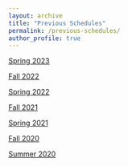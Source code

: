 ```yaml
---
layout: archive
title: "Previous Schedules"
permalink: /previous-schedules/
author_profile: true
---
```

<a href="https://gsipe-workshop.github.io/files/Schedule Spring 2023 - GSIPE Workshop.pdf
">Spring 2023</a>

<a href="https://gsipe-workshop.github.io/files/GSIPE_22F.pdf">Fall 2022</a>

<a href="https://gsipe-workshop.github.io/files/schedule_spring2022.pdf">Spring 2022</a>

<a href="https://gsipe-workshop.github.io/files/schedule_fall2021.pdf">Fall 2021</a>

<a href="https://gsipe-workshop.github.io/files/schedule_spring2021.pdf">Spring 2021</a>

<a href="https://gsipe-workshop.github.io/files/schedule_fall2020.pdf">Fall 2020</a>

<a href="https://gsipe-workshop.github.io/files/schedule_summer2020.pdf">Summer 2020</a>
